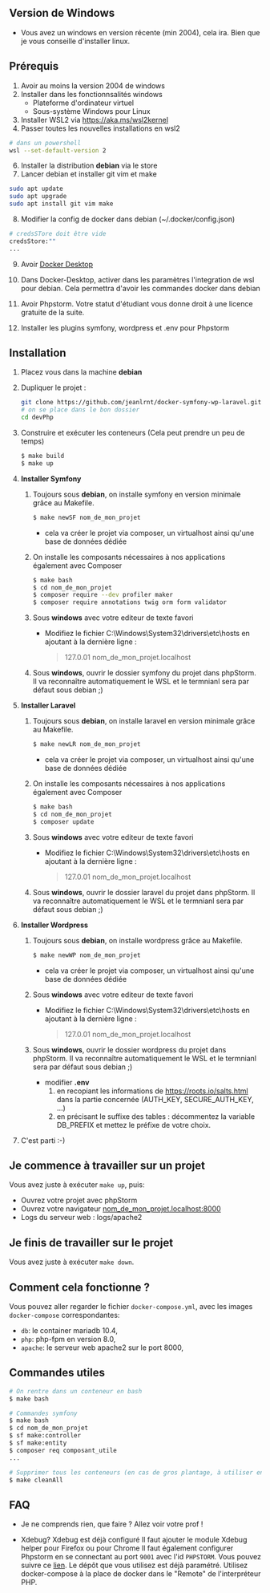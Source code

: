 ## Version de Windows
- Vous avez un windows en version récente (min 2004), cela ira. Bien que je vous conseille d'installer linux.

## Prérequis

1. Avoir au moins la version 2004 de windows
2. Installer dans les fonctionnsalités windows
   - Plateforme d'ordinateur virtuel
   - Sous-système Windows pour Linux
3. Installer WSL2 via https://aka.ms/wsl2kernel
4. Passer toutes les nouvelles installations en wsl2

```sh
# dans un powershell
wsl --set-default-version 2
```

6. Installer la distribution **debian** via le store
7. Lancer debian et installer git vim et make

```sh
sudo apt update
sudo apt upgrade
sudo apt install git vim make
```

8. Modifier la config de docker dans debian (~/.docker/config.json)
   
```sh
# credsSTore doit être vide
credsStore:""
...

```

9.  Avoir [Docker Desktop](https://www.docker.com/products/docker-desktop)
10. Dans Docker-Desktop, activer dans les paramètres l'integration de wsl pour debian. Cela permettra d'avoir les commandes docker dans debian

11. Avoir Phpstorm. Votre statut d'étudiant vous donne droit à une licence gratuite de la suite.
12. Installer les plugins symfony, wordpress et .env pour Phpstorm


## Installation

1. Placez vous dans la machine **debian**
2. Dupliquer le projet :
    ```bash
    git clone https://github.com/jeanlrnt/docker-symfony-wp-laravel.git devPhp
    # on se place dans le bon dossier
    cd devPhp
    ```

3. Construire et exécuter les conteneurs (Cela peut prendre un peu de temps)

    ```bash
    $ make build
    $ make up
    ```

4. **Installer Symfony**
    1. Toujours sous **debian**, on installe symfony en version minimale grâce au Makefile.
        
        ```bash
        $ make newSF nom_de_mon_projet
        ```
        - cela va créer le projet via composer, un virtualhost ainsi qu'une base de données dédiée

    2.  On installe les composants nécessaires à nos applications également avec Composer

        ```bash
        $ make bash
        $ cd nom_de_mon_projet
        $ composer require --dev profiler maker
        $ composer require annotations twig orm form validator
        ```
    
    3. Sous **windows** avec votre editeur de texte favori
       - Modifiez le fichier C:\Windows\System32\drivers\etc\hosts en ajoutant à la dernière ligne :
          >  127.0.01    nom_de_mon_projet.localhost

    4. Sous **windows**, ouvrir le dossier symfony du projet dans phpStorm. Il va reconnaître automatiquement le WSL et le termnianl sera par défaut sous debian ;)

5. **Installer Laravel**
    1. Toujours sous **debian**, on installe laravel en version minimale grâce au Makefile.
        
        ```bash
        $ make newLR nom_de_mon_projet
        ```
        - cela va créer le projet via composer, un virtualhost ainsi qu'une base de données dédiée

    2.  On installe les composants nécessaires à nos applications également avec Composer

        ```bash
        $ make bash
        $ cd nom_de_mon_projet
        $ composer update
        ```
    
    3. Sous **windows** avec votre editeur de texte favori
       - Modifiez le fichier C:\Windows\System32\drivers\etc\hosts en ajoutant à la dernière ligne :
          >  127.0.01    nom_de_mon_projet.localhost

    4. Sous **windows**, ouvrir le dossier laravel du projet dans phpStorm. Il va reconnaître automatiquement le WSL et le termnianl sera par défaut sous debian ;)
   
6. **Installer Wordpress**
   1.  Toujours sous **debian**, on installe wordpress grâce au Makefile.
        
        ```bash
        $ make newWP nom_de_mon_projet
        ```
        - cela va créer le projet via composer, un virtualhost ainsi qu'une base de données dédiée

   2. Sous **windows** avec votre editeur de texte favori
       - Modifiez le fichier C:\Windows\System32\drivers\etc\hosts en ajoutant à la dernière ligne :
          >  127.0.01    nom_de_mon_projet.localhost
    
   3. Sous **windows**, ouvrir le dossier wordpress du projet dans phpStorm. Il va reconnaître automatiquement le WSL et le termnianl sera par défaut sous debian ;)
      - modifier **.env** 
        1. en recopiant les informations de https://roots.io/salts.html dans la partie concernée (AUTH_KEY, SECURE_AUTH_KEY, ...)
        2. en précisant le suffixe des tables : décommentez la variable DB_PREFIX et mettez le préfixe de votre choix.

6. C'est parti :-)

## Je commence à travailler sur un projet

Vous avez juste à exécuter `make up`, puis:

* Ouvrez votre projet avec phpStorm
* Ouvrez votre navigateur [nom_de_mon_projet.localhost:8000](http://nom_de_mon_projet.localhost:8000)
* Logs du serveur web : logs/apache2

## Je finis de travailler sur le projet
Vous avez juste à exécuter `make down`.

## Comment cela fonctionne ?

Vous pouvez aller regarder le fichier `docker-compose.yml`, avec les images `docker-compose` correspondantes:

* `db`: le container mariadb 10.4,
* `php`: php-fpm en version 8.0,
* `apache`: le serveur web apache2 sur le port 8000,

## Commandes utiles

```bash
# On rentre dans un conteneur en bash
$ make bash

# Commandes symfony
$ make bash
$ cd nom_de_mon_projet
$ sf make:controller
$ sf make:entity
$ composer req composant_utile
...

# Supprimer tous les conteneurs (en cas de gros plantage, à utiliser en dernier recours)
$ make cleanAll
```

## FAQ
* Je ne comprends rien, que faire ?
Allez voir votre prof !

* Xdebug?
Xdebug est déjà configuré
Il faut ajouter le module Xdebug helper pour Firefox ou pour Chrome
Il faut également configurer Phpstorm en se connectant au port  `9001` avec l'id `PHPSTORM`. Vous pouvez suivre ce [lien](https://blog.eleven-labs.com/fr/debug-run-phpunit-tests-using-docker-remote-interpreters-with-phpstorm/). Le dépôt que vous utilisez est déjà paramétré. Utilisez docker-compose à la place de docker dans le "Remote" de l'interpréteur PHP.
